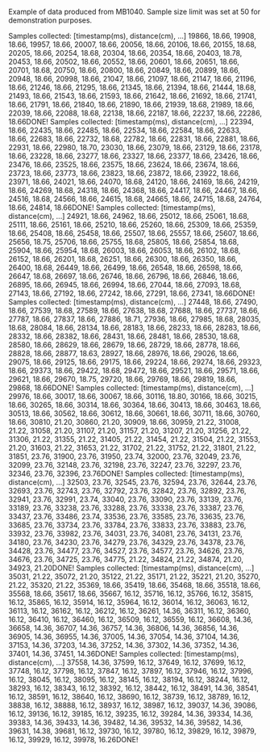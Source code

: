 Example of data produced from MB1040. 
Sample size limit was set at 50 for demonstration purposes. 

Samples collected: [timestamp(ms), distance(cm), ...]
19866, 18.66, 19908, 18.66, 19957, 18.66, 20007, 18.66, 20056, 18.66, 20106, 18.66, 20155, 18.68, 20205, 18.66, 20254, 18.68, 20304, 18.66, 20354, 18.66, 20403, 18.78, 20453, 18.66, 20502, 18.66, 20552, 18.66, 20601, 18.66, 20651, 18.66, 20701, 18.68, 20750, 18.66, 20800, 18.66, 20849, 18.66, 20899, 18.66, 20948, 18.66, 20998, 18.66, 21047, 18.66, 21097, 18.66, 21147, 18.66, 21196, 18.66, 21246, 18.66, 21295, 18.66, 21345, 18.66, 21394, 18.66, 21444, 18.68, 21493, 18.66, 21543, 18.66, 21593, 18.66, 21642, 18.66, 21692, 18.66, 21741, 18.66, 21791, 18.66, 21840, 18.66, 21890, 18.66, 21939, 18.68, 21989, 18.66, 22039, 18.66, 22088, 18.68, 22138, 18.66, 22187, 18.66, 22237, 18.66, 22286, 18.66DONE!
Samples collected: [timestamp(ms), distance(cm), ...]
22394, 18.66, 22435, 18.66, 22485, 18.66, 22534, 18.66, 22584, 18.66, 22633, 18.66, 22683, 18.66, 22732, 18.68, 22782, 18.66, 22831, 18.66, 22881, 18.66, 22931, 18.66, 22980, 18.70, 23030, 18.66, 23079, 18.66, 23129, 18.66, 23178, 18.66, 23228, 18.66, 23277, 18.66, 23327, 18.66, 23377, 18.66, 23426, 18.66, 23476, 18.66, 23525, 18.66, 23575, 18.66, 23624, 18.66, 23674, 18.66, 23723, 18.66, 23773, 18.66, 23823, 18.66, 23872, 18.66, 23922, 18.66, 23971, 18.66, 24021, 18.66, 24070, 18.68, 24120, 18.66, 24169, 18.66, 24219, 18.66, 24269, 18.68, 24318, 18.66, 24368, 18.66, 24417, 18.66, 24467, 18.66, 24516, 18.68, 24566, 18.66, 24615, 18.68, 24665, 18.66, 24715, 18.68, 24764, 18.66, 24814, 18.66DONE!
Samples collected: [timestamp(ms), distance(cm), ...]
24921, 18.66, 24962, 18.66, 25012, 18.66, 25061, 18.68, 25111, 18.66, 25161, 18.66, 25210, 18.66, 25260, 18.66, 25309, 18.66, 25359, 18.66, 25408, 18.66, 25458, 18.66, 25507, 18.66, 25557, 18.66, 25607, 18.66, 25656, 18.75, 25706, 18.66, 25755, 18.68, 25805, 18.66, 25854, 18.68, 25904, 18.66, 25954, 18.68, 26003, 18.66, 26053, 18.66, 26102, 18.68, 26152, 18.66, 26201, 18.68, 26251, 18.66, 26300, 18.66, 26350, 18.66, 26400, 18.68, 26449, 18.66, 26499, 18.66, 26548, 18.66, 26598, 18.66, 26647, 18.68, 26697, 18.66, 26746, 18.66, 26796, 18.66, 26846, 18.66, 26895, 18.66, 26945, 18.66, 26994, 18.66, 27044, 18.66, 27093, 18.68, 27143, 18.66, 27192, 18.66, 27242, 18.66, 27291, 18.66, 27341, 18.66DONE!
Samples collected: [timestamp(ms), distance(cm), ...]
27448, 18.66, 27490, 18.66, 27539, 18.68, 27589, 18.66, 27638, 18.68, 27688, 18.66, 27737, 18.66, 27787, 18.66, 27837, 18.66, 27886, 18.71, 27936, 18.66, 27985, 18.68, 28035, 18.68, 28084, 18.66, 28134, 18.66, 28183, 18.66, 28233, 18.66, 28283, 18.66, 28332, 18.66, 28382, 18.66, 28431, 18.66, 28481, 18.66, 28530, 18.68, 28580, 18.66, 28629, 18.66, 28679, 18.66, 28729, 18.66, 28778, 18.66, 28828, 18.66, 28877, 18.63, 28927, 18.66, 28976, 18.66, 29026, 18.66, 29075, 18.66, 29125, 18.66, 29175, 18.66, 29224, 18.66, 29274, 18.66, 29323, 18.66, 29373, 18.66, 29422, 18.68, 29472, 18.66, 29521, 18.66, 29571, 18.66, 29621, 18.66, 29670, 18.75, 29720, 18.66, 29769, 18.66, 29819, 18.66, 29868, 18.66DONE!
Samples collected: [timestamp(ms), distance(cm), ...]
29976, 18.66, 30017, 18.66, 30067, 18.66, 30116, 18.80, 30166, 18.66, 30215, 18.66, 30265, 18.66, 30314, 18.66, 30364, 18.66, 30413, 18.66, 30463, 18.66, 30513, 18.66, 30562, 18.66, 30612, 18.66, 30661, 18.66, 30711, 18.66, 30760, 18.66, 30810, 21.20, 30860, 21.20, 30909, 18.66, 30959, 21.22, 31008, 21.22, 31058, 21.20, 31107, 21.20, 31157, 21.20, 31207, 21.20, 31256, 21.22, 31306, 21.22, 31355, 21.22, 31405, 21.22, 31454, 21.22, 31504, 21.22, 31553, 21.20, 31603, 21.22, 31653, 21.22, 31702, 21.22, 31752, 21.22, 31801, 21.22, 31851, 23.76, 31900, 23.76, 31950, 23.74, 32000, 23.76, 32049, 23.76, 32099, 23.76, 32148, 23.76, 32198, 23.76, 32247, 23.76, 32297, 23.76, 32346, 23.76, 32396, 23.76DONE!
Samples collected: [timestamp(ms), distance(cm), ...]
32503, 23.76, 32545, 23.76, 32594, 23.76, 32644, 23.76, 32693, 23.76, 32743, 23.76, 32792, 23.76, 32842, 23.76, 32892, 23.76, 32941, 23.76, 32991, 23.74, 33040, 23.76, 33090, 23.76, 33139, 23.76, 33189, 23.76, 33238, 23.76, 33288, 23.76, 33338, 23.76, 33387, 23.76, 33437, 23.76, 33486, 23.74, 33536, 23.76, 33585, 23.76, 33635, 23.76, 33685, 23.76, 33734, 23.76, 33784, 23.76, 33833, 23.76, 33883, 23.76, 33932, 23.76, 33982, 23.76, 34031, 23.76, 34081, 23.76, 34131, 23.76, 34180, 23.76, 34230, 23.76, 34279, 23.76, 34329, 23.76, 34378, 23.76, 34428, 23.76, 34477, 23.76, 34527, 23.76, 34577, 23.76, 34626, 23.76, 34676, 23.76, 34725, 23.76, 34775, 21.22, 34824, 21.22, 34874, 21.20, 34923, 21.20DONE!
Samples collected: [timestamp(ms), distance(cm), ...]
35031, 21.22, 35072, 21.20, 35122, 21.22, 35171, 21.22, 35221, 21.20, 35270, 21.22, 35320, 21.22, 35369, 18.66, 35419, 18.66, 35468, 18.66, 35518, 18.66, 35568, 18.66, 35617, 18.66, 35667, 16.12, 35716, 16.12, 35766, 16.12, 35815, 16.12, 35865, 16.12, 35914, 16.12, 35964, 16.12, 36014, 16.12, 36063, 16.12, 36113, 16.12, 36162, 16.12, 36212, 16.12, 36261, 14.36, 36311, 16.12, 36360, 16.12, 36410, 16.12, 36460, 16.12, 36509, 16.12, 36559, 16.12, 36608, 14.36, 36658, 14.36, 36707, 14.36, 36757, 14.36, 36806, 14.36, 36856, 14.36, 36905, 14.36, 36955, 14.36, 37005, 14.36, 37054, 14.36, 37104, 14.36, 37153, 14.36, 37203, 14.36, 37252, 14.36, 37302, 14.36, 37352, 14.36, 37401, 14.36, 37451, 14.36DONE!
Samples collected: [timestamp(ms), distance(cm), ...]
37558, 14.36, 37599, 16.12, 37649, 16.12, 37699, 16.12, 37748, 16.12, 37798, 16.12, 37847, 16.12, 37897, 16.12, 37946, 16.12, 37996, 16.12, 38045, 16.12, 38095, 16.12, 38145, 16.12, 38194, 16.12, 38244, 16.12, 38293, 16.12, 38343, 16.12, 38392, 16.12, 38442, 16.12, 38491, 14.36, 38541, 16.12, 38591, 16.12, 38640, 16.12, 38690, 16.12, 38739, 16.12, 38789, 16.12, 38838, 16.12, 38888, 16.12, 38937, 16.12, 38987, 16.12, 39037, 14.36, 39086, 16.12, 39136, 16.12, 39185, 16.12, 39235, 16.12, 39284, 14.36, 39334, 14.36, 39383, 14.36, 39433, 14.36, 39482, 14.36, 39532, 14.36, 39582, 14.36, 39631, 14.38, 39681, 16.12, 39730, 16.12, 39780, 16.12, 39829, 16.12, 39879, 16.12, 39929, 16.12, 39978, 16.26DONE!